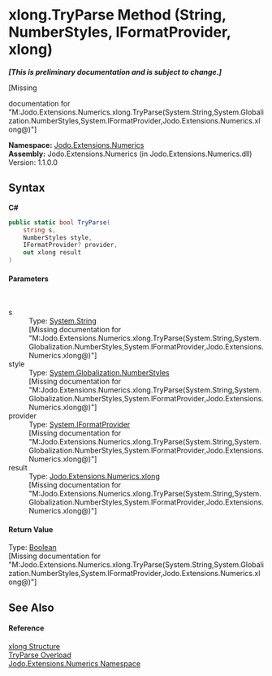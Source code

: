 # xlong.TryParse Method (String, NumberStyles, IFormatProvider, xlong)
 _**\[This is preliminary documentation and is subject to change.\]**_

\[Missing <summary> documentation for "M:Jodo.Extensions.Numerics.xlong.TryParse(System.String,System.Globalization.NumberStyles,System.IFormatProvider,Jodo.Extensions.Numerics.xlong@)"\]

**Namespace:**&nbsp;<a href="N_Jodo_Extensions_Numerics">Jodo.Extensions.Numerics</a><br />**Assembly:**&nbsp;Jodo.Extensions.Numerics (in Jodo.Extensions.Numerics.dll) Version: 1.1.0.0

## Syntax

**C#**<br />
``` C#
public static bool TryParse(
	string s,
	NumberStyles style,
	IFormatProvider? provider,
	out xlong result
)
```


#### Parameters
&nbsp;<dl><dt>s</dt><dd>Type: <a href="https://docs.microsoft.com/dotnet/api/system.string" target="_blank" rel="noopener noreferrer">System.String</a><br />\[Missing <param name="s"/> documentation for "M:Jodo.Extensions.Numerics.xlong.TryParse(System.String,System.Globalization.NumberStyles,System.IFormatProvider,Jodo.Extensions.Numerics.xlong@)"\]</dd><dt>style</dt><dd>Type: <a href="https://docs.microsoft.com/dotnet/api/system.globalization.numberstyles" target="_blank" rel="noopener noreferrer">System.Globalization.NumberStyles</a><br />\[Missing <param name="style"/> documentation for "M:Jodo.Extensions.Numerics.xlong.TryParse(System.String,System.Globalization.NumberStyles,System.IFormatProvider,Jodo.Extensions.Numerics.xlong@)"\]</dd><dt>provider</dt><dd>Type: <a href="https://docs.microsoft.com/dotnet/api/system.iformatprovider" target="_blank" rel="noopener noreferrer">System.IFormatProvider</a><br />\[Missing <param name="provider"/> documentation for "M:Jodo.Extensions.Numerics.xlong.TryParse(System.String,System.Globalization.NumberStyles,System.IFormatProvider,Jodo.Extensions.Numerics.xlong@)"\]</dd><dt>result</dt><dd>Type: <a href="T_Jodo_Extensions_Numerics_xlong">Jodo.Extensions.Numerics.xlong</a><br />\[Missing <param name="result"/> documentation for "M:Jodo.Extensions.Numerics.xlong.TryParse(System.String,System.Globalization.NumberStyles,System.IFormatProvider,Jodo.Extensions.Numerics.xlong@)"\]</dd></dl>

#### Return Value
Type: <a href="https://docs.microsoft.com/dotnet/api/system.boolean" target="_blank" rel="noopener noreferrer">Boolean</a><br />\[Missing <returns> documentation for "M:Jodo.Extensions.Numerics.xlong.TryParse(System.String,System.Globalization.NumberStyles,System.IFormatProvider,Jodo.Extensions.Numerics.xlong@)"\]

## See Also


#### Reference
<a href="T_Jodo_Extensions_Numerics_xlong">xlong Structure</a><br /><a href="Overload_Jodo_Extensions_Numerics_xlong_TryParse">TryParse Overload</a><br /><a href="N_Jodo_Extensions_Numerics">Jodo.Extensions.Numerics Namespace</a><br />
